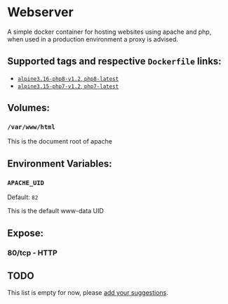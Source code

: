 # Webserver
A simple docker container for hosting websites using apache and php, when used in a production environment a proxy is advised.

## Supported tags and respective `Dockerfile` links:
-	[`alpine3.16-php8-v1.2`, `php8-latest`](https://github.com/t0m0094/docker-webserver/blob/v1.2/alpine_base-php8/Dockerfile)
-	[`alpine3.15-php7-v1.2`, `php7-latest`](https://github.com/t0m0094/docker-webserver/blob/v1.2/alpine_base-php7/Dockerfile)

## Volumes:

### `/var/www/html`

This is the document root of apache

## Environment Variables:

### `APACHE_UID`

Default: `82`

This is the default www-data UID

## Expose:

### 80/tcp - HTTP

## TODO

This list is empty for now, please [add your suggestions](https://github.com/t0m0094/docker-webserver/issues).